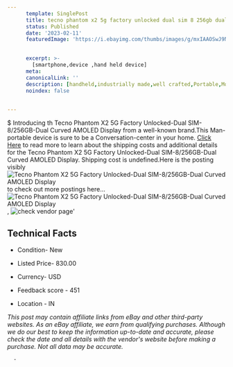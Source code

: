 ```yaml
---
      template: SinglePost
      title: tecno phantom x2 5g factory unlocked dual sim 8 256gb dual curved amoled display
      status: Published
      date: '2023-02-11'
      featuredImage: 'https://i.ebayimg.com/thumbs/images/g/mxIAAOSwJ9Nj123K/s-l225.jpg'
       

      excerpt: >-
        [smartphone,device ,hand held device]
      meta:
      canonicalLink: ''
      description: [handheld,industrially made,well crafted,Portable,Mobile,Compact,Convenient,Lightweight,Maneuverable,Man-portable,Miniature,Carriable,Hand-held,Light,Holdable,Transportable,Mobile device,Pocket-sized,On-the-go,Wireless,Cordless,Compact size,Convenient size, smartphone,device ,hand held device]
      noindex: false
      

---
```

$
      Introducing th Tecno Phantom X2 5G Factory Unlocked-Dual SIM-8/256GB-Dual Curved AMOLED Display from a well-known brand.This Man-portable device  is sure to be a Conversation-center in your home. [Click Here](https://www.ebay.com/itm/334723814733?hash=item4def18154d%3Ag%3AmxIAAOSwJ9Nj123K&mkevt=1&mkcid=1&mkrid=711-53200-19255-0&campid=%253CePNCampaignId%253E&customid=%253CreferenceId%253E&toolid=10049) to read more to learn about the shipping costs and additional details for the Tecno Phantom X2 5G Factory Unlocked-Dual SIM-8/256GB-Dual Curved AMOLED Display. Shipping cost is undefined.Here is the posting visibly ![Tecno Phantom X2 5G Factory Unlocked-Dual SIM-8/256GB-Dual Curved AMOLED Display](https://i.ebayimg.com/thumbs/images/g/mxIAAOSwJ9Nj123K/s-l225.jpg) to check out more postings here... ![Tecno Phantom X2 5G Factory Unlocked-Dual SIM-8/256GB-Dual Curved AMOLED Display](https://i.ebayimg.com/images/g/mxIAAOSwJ9Nj123K/s-l500.jpg), ![check vendor page](https://origin-galleryplus.ebayimg.com/ws/web/334723814733_2_0_1/225x225.jpg,https://origin-galleryplus.ebayimg.com/ws/web/334723814733_3_0_1/225x225.jpg,https://origin-galleryplus.ebayimg.com/ws/web/334723814733_4_0_1/225x225.jpg,https://origin-galleryplus.ebayimg.com/ws/web/334723814733_5_0_1/225x225.jpg,https://origin-galleryplus.ebayimg.com/ws/web/334723814733_6_0_1/225x225.jpg)'

      

 ## Technical Facts 



     
      

 - Condition- New 


      

 - Listed Price- 830.00 


      

 - Currency- USD 


      

 - Feedback score - 451 


      

 - Location - IN 


      
      

 *_This post may contain affiliate links from eBay and other third-party websites. As an eBay affiliate, we earn from qualifying purchases. Although we do our best to keep the information up-to-date and accurate, please check the date and all details with the vendor's website before making a purchase. Not all data may be accurate._*




      -
